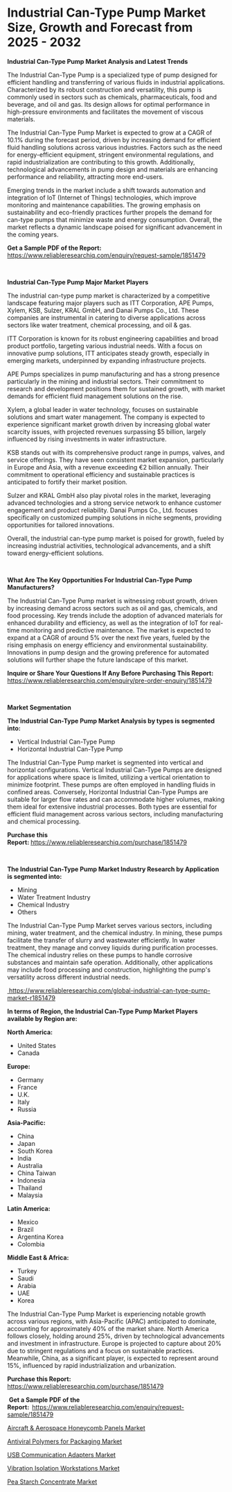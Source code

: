 <p><h1>Industrial Can-Type Pump Market Size, Growth and Forecast from 2025 - 2032</h1></p><p><strong>Industrial Can-Type Pump Market Analysis and Latest Trends</strong></p>
<p><p>The Industrial Can-Type Pump is a specialized type of pump designed for efficient handling and transferring of various fluids in industrial applications. Characterized by its robust construction and versatility, this pump is commonly used in sectors such as chemicals, pharmaceuticals, food and beverage, and oil and gas. Its design allows for optimal performance in high-pressure environments and facilitates the movement of viscous materials.</p><p>The Industrial Can-Type Pump Market is expected to grow at a CAGR of 10.1% during the forecast period, driven by increasing demand for efficient fluid handling solutions across various industries. Factors such as the need for energy-efficient equipment, stringent environmental regulations, and rapid industrialization are contributing to this growth. Additionally, technological advancements in pump design and materials are enhancing performance and reliability, attracting more end-users. </p><p>Emerging trends in the market include a shift towards automation and integration of IoT (Internet of Things) technologies, which improve monitoring and maintenance capabilities. The growing emphasis on sustainability and eco-friendly practices further propels the demand for can-type pumps that minimize waste and energy consumption. Overall, the market reflects a dynamic landscape poised for significant advancement in the coming years.</p></p>
<p><strong>Get a Sample PDF of the Report:&nbsp;</strong> <a href="https://www.reliableresearchiq.com/enquiry/request-sample/1851479?utm_campaign=1876&utm_medium=2&utm_source=Github&utm_content=ia&utm_term=07012025&utm_id=industrial-can-type-pump">https://www.reliableresearchiq.com/enquiry/request-sample/1851479</a></p>
<p>&nbsp;</p>
<p><strong>Industrial Can-Type Pump Major Market Players</strong></p>
<p><p>The industrial can-type pump market is characterized by a competitive landscape featuring major players such as ITT Corporation, APE Pumps, Xylem, KSB, Sulzer, KRAL GmbH, and Danai Pumps Co., Ltd. These companies are instrumental in catering to diverse applications across sectors like water treatment, chemical processing, and oil & gas.</p><p>ITT Corporation is known for its robust engineering capabilities and broad product portfolio, targeting various industrial needs. With a focus on innovative pump solutions, ITT anticipates steady growth, especially in emerging markets, underpinned by expanding infrastructure projects.</p><p>APE Pumps specializes in pump manufacturing and has a strong presence particularly in the mining and industrial sectors. Their commitment to research and development positions them for sustained growth, with market demands for efficient fluid management solutions on the rise.</p><p>Xylem, a global leader in water technology, focuses on sustainable solutions and smart water management. The company is expected to experience significant market growth driven by increasing global water scarcity issues, with projected revenues surpassing $5 billion, largely influenced by rising investments in water infrastructure.</p><p>KSB stands out with its comprehensive product range in pumps, valves, and service offerings. They have seen consistent market expansion, particularly in Europe and Asia, with a revenue exceeding €2 billion annually. Their commitment to operational efficiency and sustainable practices is anticipated to fortify their market position.</p><p>Sulzer and KRAL GmbH also play pivotal roles in the market, leveraging advanced technologies and a strong service network to enhance customer engagement and product reliability. Danai Pumps Co., Ltd. focuses specifically on customized pumping solutions in niche segments, providing opportunities for tailored innovations.</p><p>Overall, the industrial can-type pump market is poised for growth, fueled by increasing industrial activities, technological advancements, and a shift toward energy-efficient solutions.</p></p>
<p>&nbsp;</p>
<p><strong>What Are The Key Opportunities For Industrial Can-Type Pump Manufacturers?</strong></p>
<p><p>The Industrial Can-Type Pump market is witnessing robust growth, driven by increasing demand across sectors such as oil and gas, chemicals, and food processing. Key trends include the adoption of advanced materials for enhanced durability and efficiency, as well as the integration of IoT for real-time monitoring and predictive maintenance. The market is expected to expand at a CAGR of around 5% over the next five years, fueled by the rising emphasis on energy efficiency and environmental sustainability. Innovations in pump design and the growing preference for automated solutions will further shape the future landscape of this market.</p></p>
<p><strong>Inquire or Share Your Questions If Any Before Purchasing This Report:</strong> <a href="https://www.reliableresearchiq.com/enquiry/pre-order-enquiry/1851479?utm_campaign=1876&utm_medium=2&utm_source=Github&utm_content=ia&utm_term=07012025&utm_id=industrial-can-type-pump">https://www.reliableresearchiq.com/enquiry/pre-order-enquiry/1851479</a></p>
<p>&nbsp;</p>
<p><strong>Market Segmentation</strong></p>
<p><strong>The Industrial Can-Type Pump Market Analysis by types is segmented into:</strong></p>
<p><ul><li>Vertical Industrial Can-Type Pump</li><li>Horizontal Industrial Can-Type Pump</li></ul></p>
<p><p>The Industrial Can-Type Pump market is segmented into vertical and horizontal configurations. Vertical Industrial Can-Type Pumps are designed for applications where space is limited, utilizing a vertical orientation to minimize footprint. These pumps are often employed in handling fluids in confined areas. Conversely, Horizontal Industrial Can-Type Pumps are suitable for larger flow rates and can accommodate higher volumes, making them ideal for extensive industrial processes. Both types are essential for efficient fluid management across various sectors, including manufacturing and chemical processing.</p></p>
<p><strong>Purchase this Report:&nbsp;</strong><a href="https://www.reliableresearchiq.com/purchase/1851479?utm_campaign=1876&utm_medium=2&utm_source=Github&utm_content=ia&utm_term=07012025&utm_id=industrial-can-type-pump">https://www.reliableresearchiq.com/purchase/1851479</a></p>
<p>&nbsp;</p>
<p><strong>The Industrial Can-Type Pump Market Industry Research by Application is segmented into:</strong></p>
<p><ul><li>Mining</li><li>Water Treatment Industry</li><li>Chemical Industry</li><li>Others</li></ul></p>
<p><p>The Industrial Can-Type Pump Market serves various sectors, including mining, water treatment, and the chemical industry. In mining, these pumps facilitate the transfer of slurry and wastewater efficiently. In water treatment, they manage and convey liquids during purification processes. The chemical industry relies on these pumps to handle corrosive substances and maintain safe operation. Additionally, other applications may include food processing and construction, highlighting the pump's versatility across different industrial needs.</p></p>
<p><a href="https://www.reliableresearchiq.com/global-industrial-can-type-pump-market-r1851479?utm_campaign=1876&utm_medium=2&utm_source=Github&utm_content=ia&utm_term=07012025&utm_id=industrial-can-type-pump">&nbsp;https://www.reliableresearchiq.com/global-industrial-can-type-pump-market-r1851479</a></p>
<p><strong>In terms of Region, the Industrial Can-Type Pump Market Players available by Region are:</strong></p>
<p>
    <p> <strong> North America: </strong>
        <ul>
            <li>United States</li>
            <li>Canada</li>
        </ul>
        </p> 
    <p> <strong> Europe: </strong>
        <ul>
            <li>Germany</li>
            <li>France</li>
            <li>U.K.</li>
            <li>Italy</li>
            <li>Russia</li>
        </ul>
        </p> 
    <p> <strong> Asia-Pacific: </strong>
        <ul>
            <li>China</li>
            <li>Japan</li>
            <li>South Korea</li>
            <li>India</li>
            <li>Australia</li>
            <li>China Taiwan</li>
            <li>Indonesia</li>
            <li>Thailand</li>
            <li>Malaysia</li>
        </ul>
        </p> 
    <p> <strong> Latin America: </strong>
        <ul>
            <li>Mexico</li>
            <li>Brazil</li>
            <li>Argentina Korea</li>
            <li>Colombia</li>
        </ul>
        </p> 
    <p> <strong> Middle East & Africa: </strong>
        <ul>
            <li>Turkey</li>
            <li>Saudi</li>
            <li>Arabia</li>
            <li>UAE</li>
            <li>Korea</li>
        </ul>
    </p>
    </p>
<p><p>The Industrial Can-Type Pump Market is experiencing notable growth across various regions, with Asia-Pacific (APAC) anticipated to dominate, accounting for approximately 40% of the market share. North America follows closely, holding around 25%, driven by technological advancements and investment in infrastructure. Europe is projected to capture about 20% due to stringent regulations and a focus on sustainable practices. Meanwhile, China, as a significant player, is expected to represent around 15%, influenced by rapid industrialization and urbanization.</p></p>
<p><strong>Purchase this Report: </strong><a href="https://www.reliableresearchiq.com/purchase/1851479?utm_campaign=1876&utm_medium=2&utm_source=Github&utm_content=ia&utm_term=07012025&utm_id=industrial-can-type-pump">https://www.reliableresearchiq.com/purchase/1851479</a></p>
<p>&nbsp;<strong>Get a Sample PDF of the Report:&nbsp;&nbsp;</strong><a href="https://www.reliableresearchiq.com/enquiry/request-sample/1851479?utm_campaign=1876&utm_medium=2&utm_source=Github&utm_content=ia&utm_term=07012025&utm_id=industrial-can-type-pump">https://www.reliableresearchiq.com/enquiry/request-sample/1851479</a></p>
<p><strong></strong></p>
<p><p><a href="https://github.com/dolorespeddico90/Market-Research-Report-List-1/blob/main/aircraft-aerospace-honeycomb-panels-market.md?utm_campaign=1876&utm_medium=2&utm_source=Github&utm_content=ia&utm_term=07012025&utm_id=industrial-can-type-pump">Aircraft & Aerospace Honeycomb Panels Market</a></p><p><a href="https://www.linkedin.com/pulse/growth-trajectory-antiviral-polymers-packaging-market-2025-2032-ylfpf?utm_campaign=1876&utm_medium=2&utm_source=Github&utm_content=ia&utm_term=07012025&utm_id=industrial-can-type-pump">Antiviral Polymers for Packaging Market</a></p><p><a href="https://github.com/raffadongraffadong/Market-Research-Report-List-1/blob/main/usb-communication-adapters-market.md?utm_campaign=1876&utm_medium=2&utm_source=Github&utm_content=ia&utm_term=07012025&utm_id=industrial-can-type-pump">USB Communication Adapters Market</a></p><p><a href="https://www.linkedin.com/pulse/emerging-opportunities-challenges-global-vibration-isolation-rsblf?utm_campaign=1876&utm_medium=2&utm_source=Github&utm_content=ia&utm_term=07012025&utm_id=industrial-can-type-pump">Vibration Isolation Workstations Market</a></p><p><a href="https://www.linkedin.com/pulse/pea-starch-concentrate-market-analysis-indicates-favorable-ohblc?utm_campaign=1876&utm_medium=2&utm_source=Github&utm_content=ia&utm_term=07012025&utm_id=industrial-can-type-pump">Pea Starch Concentrate Market</a></p></p>